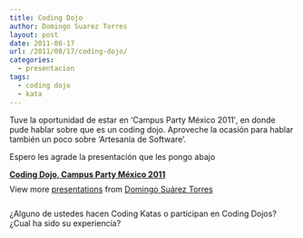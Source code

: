 ```yaml
---
title: Coding Dojo
author: Domingo Suarez Torres
layout: post
date: 2011-08-17
url: /2011/08/17/coding-dojo/
categories:
  - presentacion
tags:
  - coding dojo
  - kata
---
```

Tuve la oportunidad de estar en &#8216;Campus Party México 2011&#8242;, en donde pude hablar sobre que es un coding dojo. Aproveche la ocasión para hablar también un poco sobre &#8216;Artesanía de Software&#8217;.

Espero les agrade la presentación que les pongo abajo

<div style="width:595px" id="__ss_8655758">
  <strong style="display:block;margin:12px 0 4px"><a href="http://www.slideshare.net/domingo.suarez/coding-dojo-campus-party-mxico-2011" title="Coding Dojo, Campus Party México 2011" target="_blank">Coding Dojo, Campus Party México 2011</a></strong> 
  
  <div style="padding:5px 0 12px">
    View more <a href="http://www.slideshare.net/" target="_blank">presentations</a> from <a href="http://www.slideshare.net/domingo.suarez" target="_blank">Domingo Suárez Torres</a>
  </div></p>
</div>

¿Alguno de ustedes hacen Coding Katas o participan en Coding Dojos? ¿Cual ha sido su experiencia?

<div id="wp_fb_like_button" style="margin:5px 0;float:none;height:100px;">
  <fb:like href="http://artesanos.de/software/2011/08/17/coding-dojo/" send="false" layout="like" width="450" show_faces="true" font="arial" action="" colorscheme="light"></fb:like>
</div>